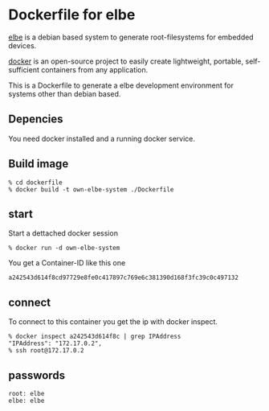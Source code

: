 
# Dockerfile for elbe

[elbe][elb] is a debian based system to generate root-filesystems for embedded
devices.

[docker][doc] is an open-source project to easily create lightweight, portable,
self-sufficient containers from any application.

This is a Dockerfile to generate a elbe development environment for systems
other than debian based.

[doc]: https://www.docker.io "Docker Homepage"
[elb]: http://elbe-rfs.org   "ELBE Homepage"

## Depencies

You need docker installed and a running docker service.

## Build image

    % cd dockerfile
    % docker build -t own-elbe-system ./Dockerfile

## start

Start a dettached docker session

    % docker run -d own-elbe-system

You get a Container-ID like this one

    a242543d614f8cd97729e8fe0c417897c769e6c381390d168f3fc39c0c497132

## connect

To connect to this container you get the ip with docker inspect.

    % docker inspect a242543d614f8c | grep IPAddress
    "IPAddress": "172.17.0.2",
    % ssh root@172.17.0.2

## passwords

    root: elbe
    elbe: elbe

